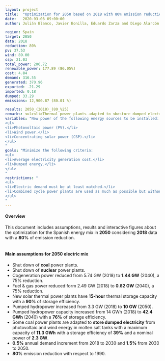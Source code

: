 ```yaml
---
layout: project
title:  "Optimization for 2050 based on 2018 with 80% emission reduction"
date:   2020-03-03 09:00:00
author: Julián Blanco, Javier Bonilla, Eduardo Zarza and Diego Alarcón

region: Spain
target: 2050
data: 2018
reduction: 80%
pv: 37.53
wind: 89.00
csp: 21.03
total_power: 206.72
renewable_power: 177.89 (86.05%)
cost: 4.84
demand: 316.55
generated: 370.96
exported: -21.29
imported: 0.18
dumped: 33.29
emissions: 12,900.87 (80.01 %)

results: 2050_(2018)_(80_%25)
remarks: <ul><li>Thermal power plants adapted to <b>store dumped electricity</b>.</li></ul>
variables: "New power of the following energy sources to be installed:
<ul>
<li>Photovoltaic power (PV).</li>
<li>Wind power.</li>
<li>Concentrating solar power (CSP).</li>
</ul>
"
goals: "Minimize the following criteria:
<ul>
<li>Average electricity generation cost.</li>
<li>Dumped energy.</li>
</ul>
"
restrictions: "
<ul>
<li>Electric demand must be at least matched.</li>
<li>Combined cycle power plants are used as much as possible but without exceeding the maximum allowed CO<sub>2</sub> emissions.</li>
</ul>
"
---
```

#### Overview
This document includes assumptions, results and interactive figures about the optimization for the Spanish energy mix in **2050** considering **2018** data with a **80%** of emission reduction.
<br>
<br>
#### Main assumptions for 2050 electric mix
- Shut down of **coal** power plants.
- Shut down of **nuclear** power plants.
- Cogeneration power reduced from 5.74 GW (2018) to **1.44 GW** (2040), a 75% reduction.
- Fuel & gas power reduced form 2.49 GW (2018) to **0.62 GW** (2040), a 75% reduction.
- New solar thermal power plants have **15-hour** thermal storage capacity with a **90%** of storage efficiency.
- Pumped hydropower increased from 3.3 GW (2018) to **10 GW** (2050).
- Pumped hydropower capacity increased from 14 GWh (2018) to **42.4 GWh** (2040) with a **76%** of storage efficiency.
- Some coal power plants are adapted to **store dumped electricity** from photovoltaic and wind energy in molten salt tanks with a maximum capacity of **11.3 GWh** with a storage efficiency of **39%** and a nominal power of **2.3 GW**.
- **0.5%** annual demand increment from 2018 to 2030 and **1.5%** from 2030 to 2050.
- **80%** emission reduction with respect to 1990.
<br>
<br>
